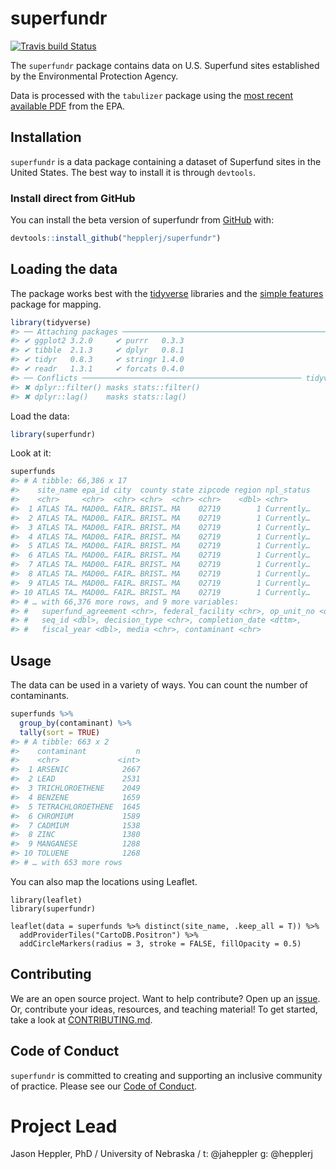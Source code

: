 
<!-- README.md is generated from README.Rmd. Please edit that file -->

# superfundr

<!-- badges: start -->

[![Travis build
Status](https://travis-ci.org/hepplerj/superfunds.svg?branch=master)](https://travis-ci.org/hepplerj/superfunds)
<!-- badges: end -->

The `superfundr` package contains data on U.S. Superfund sites
established by the Environmental Protection Agency.

Data is processed with the `tabulizer` package using the [most recent
available PDF](https://www.epa.gov/superfund/superfund-data-and-reports)
from the EPA.

## Installation

`superfundr` is a data package containing a dataset of Superfund sites
in the United States. The best way to install it is through `devtools`.

### Install direct from GitHub

You can install the beta version of superfundr from
[GitHub](https://github.com/hepplerj/superfundr) with:

``` r
devtools::install_github("hepplerj/superfundr")
```

## Loading the data

The package works best with the [tidyverse](http://tidyverse.org/)
libraries and the [simple
features](https://r-spatial.github.io/sf/index.html) package for
mapping.

``` r
library(tidyverse)
#> ── Attaching packages ────────────────────────────────────────────── tidyverse 1.2.1 ──
#> ✔ ggplot2 3.2.0     ✔ purrr   0.3.3
#> ✔ tibble  2.1.3     ✔ dplyr   0.8.1
#> ✔ tidyr   0.8.3     ✔ stringr 1.4.0
#> ✔ readr   1.3.1     ✔ forcats 0.4.0
#> ── Conflicts ───────────────────────────────────────────────── tidyverse_conflicts() ──
#> ✖ dplyr::filter() masks stats::filter()
#> ✖ dplyr::lag()    masks stats::lag()
```

Load the data:

``` r
library(superfundr)
```

Look at it:

``` r
superfunds
#> # A tibble: 66,386 x 17
#>    site_name epa_id city  county state zipcode region npl_status
#>    <chr>     <chr>  <chr> <chr>  <chr> <chr>    <dbl> <chr>     
#>  1 ATLAS TA… MAD00… FAIR… BRIST… MA    02719        1 Currently…
#>  2 ATLAS TA… MAD00… FAIR… BRIST… MA    02719        1 Currently…
#>  3 ATLAS TA… MAD00… FAIR… BRIST… MA    02719        1 Currently…
#>  4 ATLAS TA… MAD00… FAIR… BRIST… MA    02719        1 Currently…
#>  5 ATLAS TA… MAD00… FAIR… BRIST… MA    02719        1 Currently…
#>  6 ATLAS TA… MAD00… FAIR… BRIST… MA    02719        1 Currently…
#>  7 ATLAS TA… MAD00… FAIR… BRIST… MA    02719        1 Currently…
#>  8 ATLAS TA… MAD00… FAIR… BRIST… MA    02719        1 Currently…
#>  9 ATLAS TA… MAD00… FAIR… BRIST… MA    02719        1 Currently…
#> 10 ATLAS TA… MAD00… FAIR… BRIST… MA    02719        1 Currently…
#> # … with 66,376 more rows, and 9 more variables:
#> #   superfund_agreement <chr>, federal_facility <chr>, op_unit_no <dbl>,
#> #   seq_id <dbl>, decision_type <chr>, completion_date <dttm>,
#> #   fiscal_year <dbl>, media <chr>, contaminant <chr>
```

## Usage

The data can be used in a variety of ways. You can count the number of
contaminants.

``` r
superfunds %>% 
  group_by(contaminant) %>% 
  tally(sort = TRUE)
#> # A tibble: 663 x 2
#>    contaminant           n
#>    <chr>             <int>
#>  1 ARSENIC            2667
#>  2 LEAD               2531
#>  3 TRICHLOROETHENE    2049
#>  4 BENZENE            1659
#>  5 TETRACHLOROETHENE  1645
#>  6 CHROMIUM           1589
#>  7 CADMIUM            1538
#>  8 ZINC               1380
#>  9 MANGANESE          1288
#> 10 TOLUENE            1268
#> # … with 653 more rows
```

You can also map the locations using Leaflet.

    library(leaflet)
    library(superfundr)
    
    leaflet(data = superfunds %>% distinct(site_name, .keep_all = T)) %>% 
      addProviderTiles("CartoDB.Positron") %>% 
      addCircleMarkers(radius = 3, stroke = FALSE, fillOpacity = 0.5)

## Contributing

We are an open source project. Want to help contribute? Open up an
[issue](https://github.com/superfundr/resources/issues). Or, contribute
your ideas, resources, and teaching material\! To get started, take a
look at [CONTRIBUTING.md](CONTRIBUTING.md).

## Code of Conduct

`superfundr` is committed to creating and supporting an inclusive
community of practice. Please see our [Code of
Conduct](CODE_OF_CONDUCT.md).

# Project Lead

Jason Heppler, PhD / University of Nebraska / t: @jaheppler g: @hepplerj
